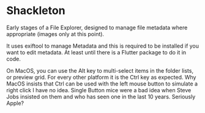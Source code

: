 # Shackleton

Early stages of a File Explorer, designed to manage file metadata where appropriate (images only at this point).

It uses exiftool to manage Metadata and this is required to be installed if you want to edit metadata. At least until
there is a Flutter package to do it in code.

On MacOS, you can use the Alt key to multi-select items in the folder lists, or preview grid. For every other platform
it is the Ctrl key as expected. Why MacOS insists that Ctrl can be used with the left mouse button to simulate a right
click I have no idea. Single Button mice were a bad idea when Steve Jobs insisted on them and who has seen one in the
last 10 years. Seriously Apple?

